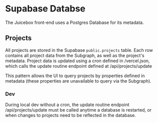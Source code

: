 # Supabase Databse

The Juicebox front-end uses a Postgres Database for its metadata.

## Projects

All projects are stored in the Supabase `public.projects` table. Each row contains all project data from the Subgraph, as well as the project's metadata. Project data is updated using a cron defined in /vercel.json, which calls the update routine endpoint defined at /api/projects/update

This pattern allows the UI to query projects by properties defined in metadata (these properties are unavailable to query via the Subgraph).

### Dev

During local dev without a cron, the update routine endpoint /api/projects/update must be called anytime a database is restarted, or when changes to projects need to be reflected in the database.